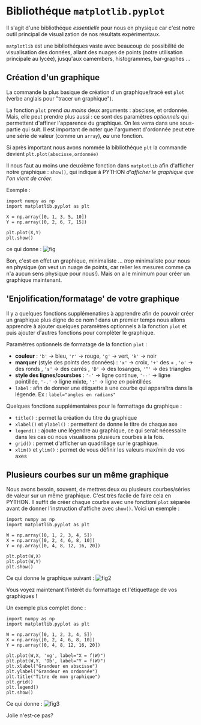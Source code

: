 # Bibliothéque `matplotlib.pyplot`

Il s'agit d'une bibliothéque *essentielle* pour nous en physique car c'est notre outil principal de visualization de nos résultats expérimentaux. 

`matplotlib` est une bibliothéques vaste avec beaucoup de possibilité de visualisation des données, allant des nuages de points (notre utilisation principale au lycée), jusqu'aux camembers, histogrammes, bar-graphes ... 


## Création d'un graphique

La commande la plus basique de création d'un graphique/tracé est `plot` (verbe anglais pour "tracer un graphique"). 

La fonction `plot` prend *au moins* deux arguments : abscisse, et ordonnée. Mais, elle peut prendre plus aussi : ce sont des paramètres *optionnels* qui permettent d'affiner l'apparence du graphique. On les verra dans une sous-partie qui suit. Il est important de noter que l'argument d'ordonnée peut etre une série de valeur (comme un `array`), ***ou*** une fonction. 

Si après important nous avons nommée la bibliothéque `plt` la commande devient `plt.plot(abscisse,ordonnée)`

Il nous faut au moins une deuxième fonction dans `matplotlib` afin d'afficher notre graphique : `show()`, qui indique à PYTHON *d'afficher le graphique que l'on vient de créer*. 

Exemple : 

```python!
import numpy as np
import matplotlib.pyplot as plt

X = np.array([0, 1, 3, 5, 10])
Y = np.array([0, 2, 6, 7, 15])

plt.plot(X,Y)
plt.show()
```
ce qui donne : 
![fig](https://hackmd.io/_uploads/HkP5kN_0R.png)

Bon, c'est en effet un graphique, minimaliste ... *trop* minimaliste pour nous en physique (on veut un nuage de points, car relier les mesures comme ça n'a aucun sens physique pour nous!). Mais on a le minimum pour créer un graphique maintenant. 

## 'Enjolification/formatage' de votre graphique 

Il y a quelques fonctions supplémenatires à apprendre afin de pouvoir créer un graphique plus digne de ce nom ! dans un premier temps nous allons apprendre à ajouter quelques paramètres optionnels à la fonction `plot` et puis ajouter d'autres fonctions pour complèter le graphique. 

Paramètres optionnels de formatage de la fonction `plot` : 
- **couleur** : `'b'` -> bleu, `'r'` -> rouge, `'g'` -> vert, `'k'` -> noir 
- **marquer** (style des points des données) : `'x'` -> croix, `'+'` des + , `'o'` -> des ronds , `'s'` -> des carrés , `'D'` -> des losanges, `'^'` -> des triangles
- **style des lignes/coursbes** : `'-'` -> ligne continue, `'--'` -> ligne pointillée, `'-.'` -> ligne mixte, `':'` -> ligne *en* pointillées
- `label` : afin de donner une étiquette à une courbe qui apparaîtra dans la légende. Ex : `label="angles en radians"`


Quelques fonctions supplémentaires pour le formattage du graphique : 
- `title()` : permet la création du titre du graphique 
- `xlabel()` et `ylabel()` : permettent de donne le titre de chaque axe 
- `legend()` : ajoute une légendre au graphique, ce qui serait nécessaire dans les cas où nous visualisons plusieurs courbes à la fois. 
- `grid()` : permet d'afficher un quadrillage sur le graphique. 
- `xlim()` et `ylim()` : permet de vous définir les valeurs max/min de vos axes 


## Plusieurs courbes sur un même graphique
Nous avons besoin, souvent, de mettres deux ou plusieurs courbes/séries de valeur sur un même graphique. C'est très facile de faire cela en PYTHON. Il suffit de créer chaque courbe avec une fonctioni `plot` séparée avant de donner l'instruction d'affiche avec `show()`. Voici un exemple : 

```python!
import numpy as np
import matplotlib.pyplot as plt

W = np.array([0, 1, 2, 3, 4, 5])
X = np.array([0, 2, 4, 6, 8, 10])
Y = np.array([0, 4, 8, 12, 16, 20])

plt.plot(W,X)
plt.plot(W,Y)
plt.show()
```
Ce qui donne le graphique suivant : 
![fig2](https://hackmd.io/_uploads/S1NN8Nu0A.png)

Vous voyez maintenant l'intérêt du formattage et l'étiquettage de vos graphiques ! 

Un exemple plus complet donc : 

```python!
import numpy as np
import matplotlib.pyplot as plt

W = np.array([0, 1, 2, 3, 4, 5])
X = np.array([0, 2, 4, 6, 8, 10])
Y = np.array([0, 4, 8, 12, 16, 20])

plt.plot(W,X, 'xg', label="X = f(W)")
plt.plot(W,Y, 'Db', label="Y = f(W)")
plt.xlabel("Grandeur en abscisse")
plt.ylabel("Grandeur en ordonnée")
plt.title("Titre de mon graphique")
plt.grid()
plt.legend()
plt.show()
```
Ce qui donne : 
![fig3](https://hackmd.io/_uploads/ByaVwNOA0.png)

Jolie n'est-ce pas?